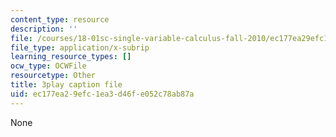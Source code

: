 ```yaml
---
content_type: resource
description: ''
file: /courses/18-01sc-single-variable-calculus-fall-2010/ec177ea29efc1ea3d46fe052c78ab87a_eRCN3daFCmU.srt
file_type: application/x-subrip
learning_resource_types: []
ocw_type: OCWFile
resourcetype: Other
title: 3play caption file
uid: ec177ea2-9efc-1ea3-d46f-e052c78ab87a
---
```

None

